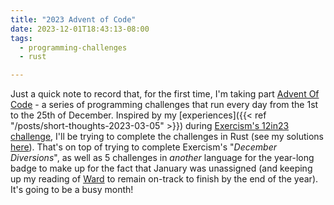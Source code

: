 ```yaml
---
title: "2023 Advent of Code"
date: 2023-12-01T18:43:13-08:00
tags:
  - programming-challenges
  - rust

---
```

Just a quick note to record that, for the first time, I'm taking part [Advent Of Code](https://adventofcode.com/) - a series of programming challenges that run every day from the 1st to the 25th of December. Inspired by my [experiences]({{< ref "/posts/short-thoughts-2023-03-05" >}}) during [Exercism's 12in23 challenge](https://exercism.org/challenges/12in23), I'll be trying to complete the challenges in Rust (see my solutions [here](https://github.com/scubbo/advent-of-code-2023)). That's on top of trying to complete Exercism's "_December Diversions_", as well as 5 challenges in _another_ language for the year-long badge to make up for the fact that January was unassigned (and keeping up my reading of [Ward](https://www.parahumans.net/) to remain on-track to finish by the end of the year). It's going to be a busy month!
